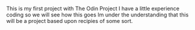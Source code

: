 This is my first project with The Odin Project
    I have a little experience coding so we will see how this goes
    Im under the understanding that this will be a project based upon recipies of some sort.
    